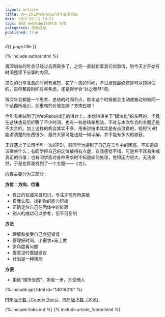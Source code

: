 ```yaml
---
layout: article
title: 方——2012Webrebuild年会深圳站
date: 2012-09-11 19:23
tags: 总结 WebRebuild年会 分享
categories: 经验总结
published: true
---
```


#{{ page.title }}

{% include author.html %}

离深圳站的年会已经过去两周多了，之后一直就忙着其它的事情，到今天才开始有时间整理下分享的内容。

这次的分享准备的时间有点短，花了一周的时间，不过发现最终还是可以顶得住的，虽然那段时间有些焦虑。还是得学会“处之泰然”吧。

每次年会都是一个思考、总结的时间节点，每年这个时候都会主动或被动的被同一个话题所吸引，即重构的价值在哪？方向在哪？

今年有幸站到了[WebRebuild][]的讲台上，本想讲讲关于“模块化”的东西的，毕竟在这块也前后折腾了不少时间，也有一些总结和想法，不过与本次年会的主题还是不太合的。加上这样的机会其实不多，用来讲技术其实是有点浪费的，短短1小时能讲清楚的东西很少，最终大家可能也就一知半解，并不能有多大的收获。

正好遇上了公司半年一次的PDI，有同学也提到了自己在工作中的困惑，不知道应该做些什么；有同学把自己的定位放得有点虚，自我感觉不错，可是并不容易生成真正的价值；也有同学面对各种需求时不知道如何处理，觉得压力很大，无法泰然，于是也帮我找到了一个主题——《方》。

内容主要分为三部分：

**方位：方向、位置**

- 真正的权威来自知识，专注才能有所突破
- 自我认知，找到你的能力短板
- 正确定位自己在团体中的位置
- 别人的成功可以参考，但不可复制

**方法**

- 理解和接受自己会犯错误
- 管理好时间，小需求≠马上做
- 多角度看问题
- 提意见时要提建议
- 计划是一种猜测

**方便**

- 拒绝“理所当然”，多做一步，方便他人

{% include ppt.html id="14016210" %}

[PDF版下载（Google Docs）](https://docs.google.com/open?id=0B1bFPv0NBDwUZ25oVGtMWHpzdkE) [PDF版下载（本地）](http://www.cssforest.org/blog/index.php?s=file_download&id=32)

{% include links.md %}
{% include article_footer.html %}
